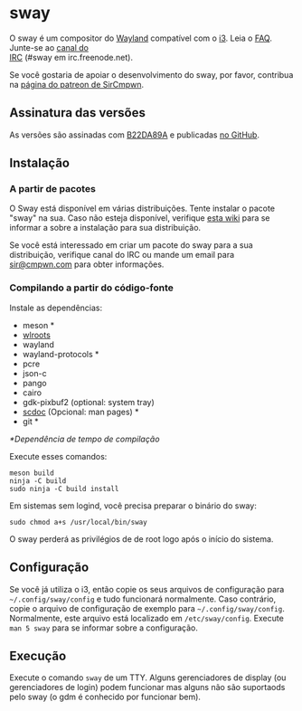 # sway

O sway é um compositor do [Wayland](http://wayland.freedesktop.org/) compatível com o [i3](https://i3wm.org/).
Leia o [FAQ](https://github.com/swaywm/sway/wiki). Junte-se ao [canal do    
IRC](http://webchat.freenode.net/?channels=sway&uio=d4) (#sway em
irc.freenode.net).

Se você gostaria de apoiar o desenvolvimento do sway, por favor, contribua na [página do patreon de
SirCmpwn](https://patreon.com/sircmpwn).

## Assinatura das versões

As versões são assinadas com [B22DA89A](http://pgp.mit.edu/pks/lookup?op=vindex&search=0x52CB6609B22DA89A)
e publicadas [no GitHub](https://github.com/swaywm/sway/releases).

## Instalação

### A partir de pacotes
O Sway está disponível em várias distribuições. Tente instalar o pacote "sway"
na sua. Caso não esteja disponível, verifique [esta wiki](https://github.com/swaywm/sway/wiki/Unsupported-packages)
para se informar a sobre a instalação para sua distribuição.

Se você está interessado em criar um pacote do sway para a sua distribuição, verifique canal do IRC
ou mande um email para sir@cmpwn.com para obter informações.

### Compilando a partir do código-fonte

Instale as dependências:

* meson \*
* [wlroots](https://github.com/swaywm/wlroots)
* wayland
* wayland-protocols \*
* pcre
* json-c
* pango
* cairo
* gdk-pixbuf2 (optional: system tray)
* [scdoc](https://git.sr.ht/~sircmpwn/scdoc) (Opcional: man pages) \*
* git \*

_\*Dependência de tempo de compilação_

Execute esses comandos:

    meson build
    ninja -C build
    sudo ninja -C build install

Em sistemas sem logind, você precisa preparar o binário do sway:

    sudo chmod a+s /usr/local/bin/sway

O sway perderá as privilégios de de root logo após o início do sistema.

## Configuração

Se você já utiliza o i3, então copie os seus arquivos de configuração para `~/.config/sway/config` e
tudo funcionará normalmente. Caso contrário, copie o arquivo de configuração de exemplo para
`~/.config/sway/config`. Normalmente, este arquivo está localizado em `/etc/sway/config`.
Execute `man 5 sway` para se informar sobre a configuração.

## Execução

Execute o comando `sway` de um TTY. Alguns gerenciadores de display (ou gerenciadores de login) podem funcionar mas alguns não são suportaods
pelo sway (o gdm é conhecido por funcionar bem).
